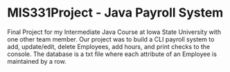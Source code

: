 # MIS331Project - Java Payroll System

Final Project for my Intermediate Java Course at Iowa State University with one other team member.
Our project was to build a CLI payroll system to add, update/edit, delete Employees, add hours, and print checks to the console.
The database is a txt file where each attribute of an Employee is maintained by a row.
